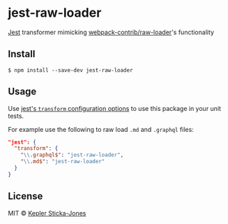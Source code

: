 # jest-raw-loader

[Jest](https://facebook.github.io/jest/) transformer mimicking [webpack-contrib/raw-loader](https://github.com/webpack-contrib/raw-loader)'s functionality

## Install

```
$ npm install --save-dev jest-raw-loader
```

## Usage

Use [jest's `transform` configuration options](https://facebook.github.io/jest/docs/en/configuration.html#transform-object-string-string) to use this package in your unit tests.

For example use the following to raw load `.md` and `.graphql` files:

```json
"jest": {
  "transform": {
    "\\.graphql$": "jest-raw-loader",
    "\\.md$": "jest-raw-loader"
  }
}
```

## License

MIT © [Kepler Sticka-Jones](https://github.com/keplersj)
